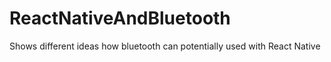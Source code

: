 # ReactNativeAndBluetooth
Shows different ideas how bluetooth can potentially used with React Native
